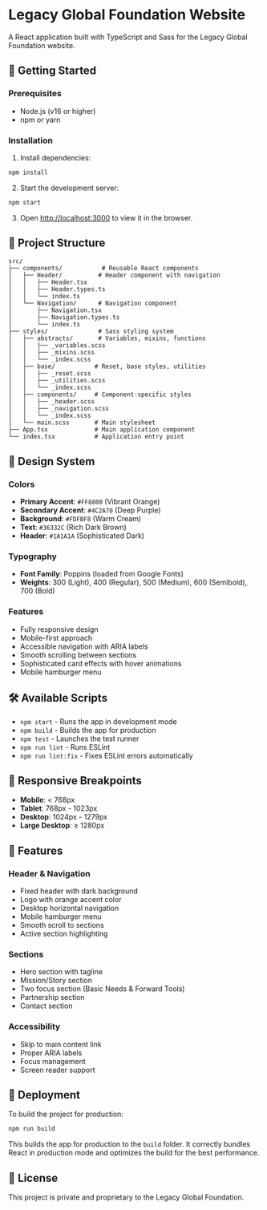 # Legacy Global Foundation Website

A React application built with TypeScript and Sass for the Legacy Global Foundation website.

## 🚀 Getting Started

### Prerequisites

- Node.js (v16 or higher)
- npm or yarn

### Installation

1. Install dependencies:

```bash
npm install
```

2. Start the development server:

```bash
npm start
```

3. Open [http://localhost:3000](http://localhost:3000) to view it in the browser.

## 📁 Project Structure

```
src/
├── components/           # Reusable React components
│   ├── Header/          # Header component with navigation
│   │   ├── Header.tsx
│   │   ├── Header.types.ts
│   │   └── index.ts
│   └── Navigation/      # Navigation component
│       ├── Navigation.tsx
│       ├── Navigation.types.ts
│       └── index.ts
├── styles/              # Sass styling system
│   ├── abstracts/       # Variables, mixins, functions
│   │   ├── _variables.scss
│   │   ├── _mixins.scss
│   │   └── _index.scss
│   ├── base/           # Reset, base styles, utilities
│   │   ├── _reset.scss
│   │   ├── _utilities.scss
│   │   └── _index.scss
│   ├── components/     # Component-specific styles
│   │   ├── _header.scss
│   │   ├── _navigation.scss
│   │   └── _index.scss
│   └── main.scss       # Main stylesheet
├── App.tsx             # Main application component
└── index.tsx           # Application entry point
```

## 🎨 Design System

### Colors

- **Primary Accent**: `#FF8800` (Vibrant Orange)
- **Secondary Accent**: `#4C2A70` (Deep Purple)
- **Background**: `#FDFBF8` (Warm Cream)
- **Text**: `#36332C` (Rich Dark Brown)
- **Header**: `#1A1A1A` (Sophisticated Dark)

### Typography

- **Font Family**: Poppins (loaded from Google Fonts)
- **Weights**: 300 (Light), 400 (Regular), 500 (Medium), 600 (Semibold), 700 (Bold)

### Features

- Fully responsive design
- Mobile-first approach
- Accessible navigation with ARIA labels
- Smooth scrolling between sections
- Sophisticated card effects with hover animations
- Mobile hamburger menu

## 🛠 Available Scripts

- `npm start` - Runs the app in development mode
- `npm build` - Builds the app for production
- `npm test` - Launches the test runner
- `npm run lint` - Runs ESLint
- `npm run lint:fix` - Fixes ESLint errors automatically

## 📱 Responsive Breakpoints

- **Mobile**: < 768px
- **Tablet**: 768px - 1023px
- **Desktop**: 1024px - 1279px
- **Large Desktop**: ≥ 1280px

## 🎯 Features

### Header & Navigation

- Fixed header with dark background
- Logo with orange accent color
- Desktop horizontal navigation
- Mobile hamburger menu
- Smooth scroll to sections
- Active section highlighting

### Sections

- Hero section with tagline
- Mission/Story section
- Two focus section (Basic Needs & Forward Tools)
- Partnership section
- Contact section

### Accessibility

- Skip to main content link
- Proper ARIA labels
- Focus management
- Screen reader support

## 🚀 Deployment

To build the project for production:

```bash
npm run build
```

This builds the app for production to the `build` folder. It correctly bundles React in production mode and optimizes the build for the best performance.

## 📄 License

This project is private and proprietary to the Legacy Global Foundation.
